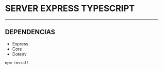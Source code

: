 # SERVER EXPRESS TYPESCRIPT
---

## DEPENDENCIAS
- Express
- Cors
- Dotenv

```JAVASCRIPT
npm install
```